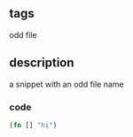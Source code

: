 ## tags
odd file

## description
a snippet with an odd file name

### code

```clojure
(fn [] "hi")
```
